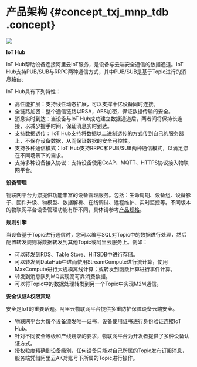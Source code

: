 # 产品架构 {#concept_txj_mnp_tdb .concept}

![](http://static-aliyun-doc.oss-cn-hangzhou.aliyuncs.com/assets/img/7451/3364_zh-CN.png)

**IoT Hub**

IoT Hub帮助设备连接阿里云IoT服务，是设备与云端安全通信的数据通道。IoT Hub支持PUB/SUB与RRPC两种通信方式，其中PUB/SUB是基于Topic进行的消息路由。

IoT Hub具有下列特性：

-   高性能扩展：支持线性动态扩展，可以支撑十亿设备同时连接。
-   全链路加密：整个通信链路以RSA，AES加密，保证数据传输的安全。
-   消息实时到达：当设备与IoT Hub成功建立数据通道后，两者间将保持长连接，以减少握手时间，保证消息实时到达。
-   支持数据透传： IoT Hub支持将数据以二进制透传的方式传到自己的服务器上，不保存设备数据，从而保证数据的安全可控性。
-   支持多种通信模式：IoT Hub支持RRPC和PUB/SUB两种通信模式，以满足您在不同场景下的需求。
-   支持多种设备接入协议：支持设备使用CoAP、MQTT、HTTPS协议接入物联网平台。

**设备管理**

物联网平台为您提供功能丰富的设备管理服务。包括：生命周期、设备组、设备影子、固件升级、物模型、数据解析、在线调试、远程维护、实时监控等。不同版本的物联网平台设备管理功能有所不同，具体请参考[产品规格](cn.zh-CN/产品简介/产品规格.md#)。

**规则引擎**

当设备基于Topic进行通信时，您可以编写SQL对Topic中的数据进行处理，然后配置转发规则将数据转发到其他Topic或阿里云服务上。例如：

-   可以转发到RDS、Table Store、HiTSDB中进行存储。
-   可以转发到DataHub中进而使用StreamCompute进行流计算，使用MaxCompute进行大规模离线计算；或转发到函数计算进行事件计算。
-   转发到消息队列MQ实现高可靠消费数据。
-   可以将Topic中的数据处理转发到另一个Topic中实现M2M通信。

**安全认证&权限策略**

安全是IoT的重要话题。阿里云物联网平台提供多重防护保障设备云端安全。

-   物联网平台为每个设备颁发唯一证书，设备使用证书进行身份验证连接IoT Hub。
-   针对不同安全等级和产线烧录的要求，物联网平台为开发者提供了多种设备认证方式。
-   授权粒度精确到设备级别，任何设备只能对自己所属的Topic发布订阅消息，服务端凭借阿里云AK对账号下所属的Topic进行操作。

